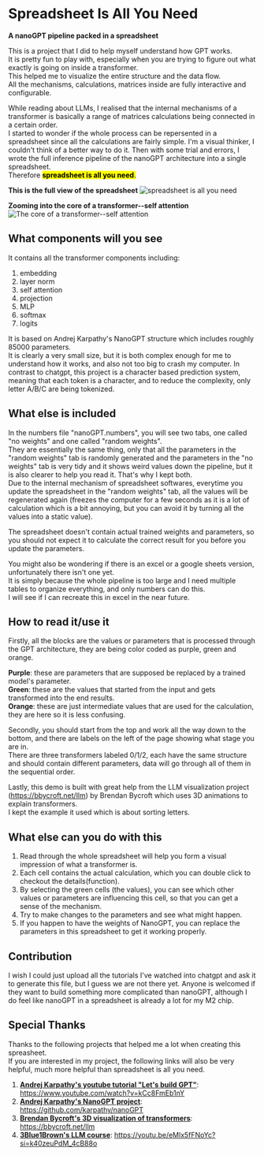 # Spreadsheet Is All You Need
**A nanoGPT pipeline packed in a spreadsheet**

This is a project that I did to help myself understand how GPT works.<br>
It is pretty fun to play with, especially when you are trying to figure out what exactly is going on inside a transformer.<br>
This helped me to visualize the entire structure and the data flow.<br> 
All the mechanisms, calculations, matrices inside are fully interactive and configurable.<br>

While reading about LLMs, I realised that the internal mechanisms of a transformer is basically a range of matrices calculations being connected in a certain order.<br>
I started to wonder if the whole process can be repersented in a spreadsheet since all the calculations are fairly simple.
I'm a visual thinker, I couldn't think of a better way to do it.
Then with some trial and errors, I wrote the full inference pipeline of the nanoGPT architecture into a single spreadsheet.<br>
Therefore <mark>**spreadsheet is all you need**<mark>.


**This is the full view of the spreadsheet**
![**spreadsheet is all you need**](https://github.com/dabochen/spreadsheet-is-all-you-need/blob/main/spreadsheetisallyouneed.jpg?raw=true)

**Zooming into the core of a transformer--self attention**
![**The core of a transformer--self attention**](https://github.com/dabochen/spreadsheet-is-all-you-need/blob/main/KQV.jpg?raw=true)


## What components will you see
It contains all the transformer components including:
1. embedding
2. layer norm
3. self attention
4. projection
5. MLP
6. softmax
7. logits

It is based on Andrej Karpathy's NanoGPT structure which includes roughly 85000 parameters.<br>
It is clearly a very small size, but it is both complex enough for me to understand how it works, and also not too big to crash my computer.
In contrast to chatgpt, this project is a character based prediction system, meaning that each token is a character, and to reduce the complexity, only letter A/B/C are being tokenized.

## What else is included 
In the numbers file "nanoGPT.numbers", you will see two tabs, one called "no weights" and one called "random weights".<br>
They are essentially the same thing, only that all the parameters in the "random weights" tab is randomly generated and the parameters in the "no weights" tab is very tidy and it shows weird values down the pipeline, but it is also clearer to help you read it. That's why I kept both.<br>
Due to the internal mechanism of spreadsheet softwares, everytime you update the spreadsheet in the "random weights" tab, all the values will be regenerated again (freezes the computer for a few seconds as it is a lot of calculation which is a bit annoying, but you can avoid it by turning all the values into a static value).<br>

The spreadsheet doesn't contain actual trained weights and parameters, so you should not expect it to calculate the correct result for you before you update the parameters.

You might also be wondering if there is an excel or a google sheets version, unfortunately there isn't one yet.<br>
It is simply because the whole pipeline is too large and I need multiple tables to organize everything, and only numbers can do this.<br>
I will see if I can recreate this in excel in the near future.

## How to read it/use it
Firstly, all the blocks are the values or parameters that is processed through the GPT architecture, they are being color coded as purple, green and orange.

**Purple**: these are parameters that are supposed be replaced by a trained model's parameter.<br>
**Green**: these are the values that started from the input and gets transformed into the end results.<br>
**Orange**: these are just intermediate values that are used for the calculation, they are here so it is less confusing.

Secondly, you should start from the top and work all the way down to the bottom, and there are labels on the left of the page showing what stage you are in.<br>
There are three transformers labeled 0/1/2, each have the same structure and should contain different parameters, data will go through all of them in the sequential order.

Lastly, this demo is built with great help from the LLM visualization project (https://bbycroft.net/llm) by Brendan Bycroft which uses 3D animations to explain transformers.<br>
I kept the example it used which is about sorting letters.

## What else can you do with this
1. Read through the whole spreadsheet will help you form a visual impression of what a transformer is.
2. Each cell contains the actual calculation, which you can double click to checkout the details(function).
3. By selecting the green cells (the values), you can see which other values or parameters are influencing this cell, so that you can get a sense of the mechanism.
4. Try to make changes to the parameters and see what might happen.
5. If you happen to have the weights of NanoGPT, you can replace the parameters in this spreadsheet to get it working properly.


## Contribution
I wish I could just upload all the tutorials I've watched into chatgpt and ask it to generate this file, but I guess we are not there yet.
Anyone is welcomed if they want to build something more complicated than nanoGPT, although I do feel like nanoGPT in a spreadsheet is already a lot for my M2 chip.<br>


## Special Thanks
Thanks to the following projects that helped me a lot when creating this spreasheet.<br>
If you are interested in my project, the following links will also be very helpful, much more helpful than spreadsheet is all you need.

1. [**Andrej Karpathy's youtube tutorial "Let's build GPT"**](https://www.youtube.com/watch?v=kCc8FmEb1nY): https://www.youtube.com/watch?v=kCc8FmEb1nY
2. [**Andrej Karpathy's NanoGPT project**](https://github.com/karpathy/nanoGPT): https://github.com/karpathy/nanoGPT
3. [**Brendan Bycroft's 3D visualization of transformers**](https://bbycroft.net/llm): https://bbycroft.net/llm
4. [**3Blue1Brown's LLM course**](https://youtu.be/eMlx5fFNoYc?si=k40zeuPdM_4cB88o): https://youtu.be/eMlx5fFNoYc?si=k40zeuPdM_4cB88o
